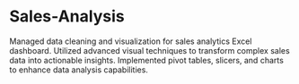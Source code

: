 # Sales-Analysis
Managed data cleaning and visualization for sales analytics Excel dashboard. Utilized advanced visual techniques to transform complex sales data into actionable insights. Implemented pivot tables, slicers, and charts to enhance data analysis capabilities.
